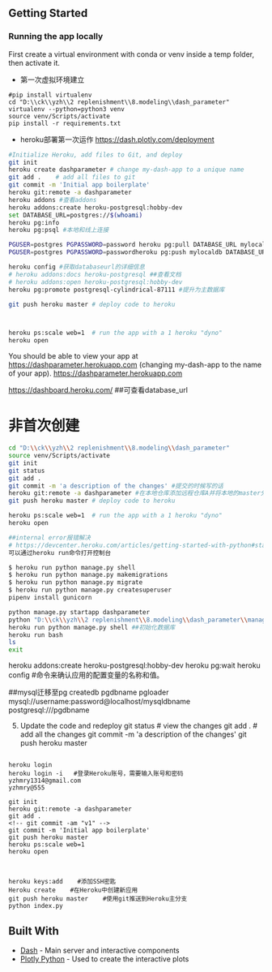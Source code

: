
## Getting Started

### Running the app locally

First create a virtual environment with conda or venv inside a temp folder, then activate it.

- 第一次虚拟环境建立
```
#pip install virtualenv
cd "D:\\ck\\yzh\\2 replenishment\\8.modeling\\dash_parameter"
virtualenv --python=python3 venv
source venv/Scripts/activate
pip install -r requirements.txt

```


- heroku部署第一次运作
https://dash.plotly.com/deployment

```bash
#Initialize Heroku, add files to Git, and deploy
git init 
heroku create dashparameter # change my-dash-app to a unique name
git add .    # add all files to git
git commit -m 'Initial app boilerplate'
heroku git:remote -a dashparameter
heroku addons #查看addons
heroku addons:create heroku-postgresql:hobby-dev
set DATABASE_URL=postgres://$(whoami)
heroku pg:info
heroku pg:psql #本地和线上连接

PGUSER=postgres PGPASSWORD=password heroku pg:pull DATABASE_URL mylocaldb --app dashparameter
PGUSER=postgres PGPASSWORD=passwordheroku pg:push mylocaldb DATABASE_URL --app dashparameter

heroku config #获取databaseurl的详细信息
# heroku addons:docs heroku-postgresql ##查看文档
# heroku addons:open heroku-postgresql:hobby-dev
heroku pg:promote postgresql-cylindrical-87111 #提升为主数据库

git push heroku master # deploy code to heroku



heroku ps:scale web=1  # run the app with a 1 heroku "dyno"
heroku open
```

You should be able to view your app at https://dashparameter.herokuapp.com (changing my-dash-app to the name of your app).
https://dashparameter.herokuapp.com 

https://dashboard.heroku.com/ ##可查看database_url

# 非首次创建
```bash
cd "D:\\ck\\yzh\\2 replenishment\\8.modeling\\dash_parameter"
source venv/Scripts/activate
git init 
git status
git add .
git commit -m 'a description of the changes' #提交的时候写的话
heroku git:remote -a dashparameter #在本地仓库添加远程仓库A并将本地的master分支跟踪到远程的分支
git push heroku master # deploy code to heroku

heroku ps:scale web=1  # run the app with a 1 heroku "dyno"
heroku open

##internal error报错解决
# https://devcenter.heroku.com/articles/getting-started-with-python#start-a-console
可以通过heroku run命令打开控制台

$ heroku run python manage.py shell
$ heroku run python manage.py makemigrations        
$ heroku run python manage.py migrate
$ heroku run python manage.py createsuperuser
pipenv install gunicorn

python manage.py startapp dashparameter
python "D:\\ck\\yzh\\2 replenishment\\8.modeling\\dash_parameter\\manage.py" runserver
heroku run python manage.py shell ##初始化数据库
heroku run bash
ls
exit

```
heroku addons:create heroku-postgresql:hobby-dev
heroku pg:wait
heroku config #命令来确认应用的配置变量的名称和值。

##mysql迁移至pg
createdb pgdbname
pgloader mysql://username:password@localhost/mysqldbname postgresql:///pgdbname



5. Update the code and redeploy
git status # view the changes
git add .  # add all the changes
git commit -m 'a description of the changes'
git push heroku master
```

heroku login
heroku login -i   #登录Heroku账号，需要输入账号和密码
yzhmry1314@gmail.com
yzhmry@555

git init
heroku git:remote -a dashparameter
git add .
<!-- git commit -am "v1" -->
git commit -m 'Initial app boilerplate'
git push heroku master
heroku ps:scale web=1
heroku open



heroku keys:add    #添加SSH密匙
Heroku create    #在Heroku中创建新应用
git push heroku master    #使用git推送到Heroku主分支
python index.py

```



## Built With

- [Dash](https://dash.plot.ly/) - Main server and interactive components
- [Plotly Python](https://plot.ly/python/) - Used to create the interactive plots

